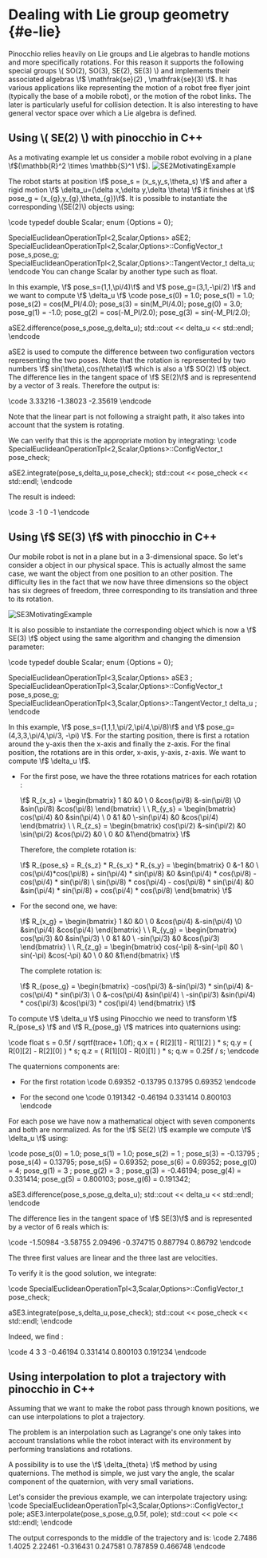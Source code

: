 
# Dealing with Lie group geometry {#e-lie}

Pinocchio relies heavily on Lie groups and Lie algebras to handle motions and more specifically rotations.
For this reason it supports the following special groups \\( SO(2), SO(3), SE(2), SE(3) \\) and implements their associated algebras
\f$ \mathfrak{se}(2) , \mathfrak{se}(3) \f$.
It has various applications like representing the motion of a robot free flyer joint (typically the base of a mobile robot),
or the motion of the robot links. The later is particularly useful for collision detection.
It is also interesting to have general vector space over which a Lie algebra is defined.


## Using \\( SE(2) \\) with pinocchio in C++

As a motivating example let us consider a mobile robot evolving in a plane \f$(\mathbb{R}^2 \times \mathbb{S}^1 \f$).
![SE2MotivatingExample](SE2MotivatingExample.svg)

The robot starts at position \f$ pose_s = (x_s,y_s,\theta_s) \f$ and after a rigid motion
\f$ \delta_u=(\delta x,\delta y,\delta \theta) \f$
it finishes
at \f$ pose_g = (x_{g},y_{g},\theta_{g})\f$.
It is possible to instantiate the corresponding \\(SE(2)\\) objects using:

\code
  typedef double Scalar;
  enum {Options = 0};

  SpecialEuclideanOperationTpl<2,Scalar,Options> aSE2;
  SpecialEuclideanOperationTpl<2,Scalar,Options>::ConfigVector_t pose_s,pose_g;
  SpecialEuclideanOperationTpl<2,Scalar,Options>::TangentVector_t delta_u;
\endcode
You can change Scalar by another type such as float.


In this example, \f$ pose_s=(1,1,\pi/4)\f$ and \f$ pose_g=(3,1,-\pi/2) \f$ and we want to compute
\f$ \delta_u \f$
\code
  pose_s(0) = 1.0; pose_s(1) = 1.0;
  pose_s(2) = cos(M_PI/4.0); pose_s(3) = sin(M_PI/4.0);
  pose_g(0) = 3.0; pose_g(1) = -1.0;
  pose_g(2) = cos(-M_PI/2.0); pose_g(3) = sin(-M_PI/2.0);

  aSE2.difference(pose_s,pose_g,delta_u);
  std::cout << delta_u << std::endl;
\endcode

aSE2 is used to compute the difference between two configuration vectors representing the two poses. Note that the rotation is represented by two numbers \f$ sin(\theta),cos(\theta)\f$ which is also a \f$ SO(2) \f$ object.
The difference lies in the tangent space of \f$ SE(2)\f$ and is representend by a vector of 3 reals.
Therefore the output is:

\code
 3.33216
-1.38023
-2.35619
\endcode

Note that the linear part is not following a straight path, it also takes into account
that the system is rotating.

We can verify that this is the appropriate motion by integrating:
\code
  SpecialEuclideanOperationTpl<2,Scalar,Options>::ConfigVector_t pose_check;

  aSE2.integrate(pose_s,delta_u,pose_check);
  std::cout << pose_check << std::endl;
\endcode

The result is indeed:

\code
3
-1
 0
-1
\endcode

## Using \f$ SE(3) \f$ with pinocchio in C++

Our mobile robot is not in a plane but in a 3-dimensional space. So let's consider a object in our physical space. This is actually almost the same case, we want the object from one position to an other position. The difficulty lies in the fact that we now have three dimensions so the object has six degrees of freedom, three corresponding to its translation and three to its rotation.

![SE3MotivatingExample](SE3Example1.jpg)

It is also possible to instantiate the corresponding object which is now a \f$ SE(3) \f$ object using the same algorithm and changing the dimension parameter:

\code
  typedef double Scalar;
  enum {Options = 0};

  SpecialEuclideanOperationTpl<3,Scalar,Options> aSE3 ;
  SpecialEuclideanOperationTpl<3,Scalar,Options>::ConfigVector_t pose_s,pose_g;
  SpecialEuclideanOperationTpl<3,Scalar,Options>::TangentVector_t delta_u ;
\endcode

In this example, \f$ pose_s=(1,1,1,\pi/2,\pi/4,\pi/8)\f$ and \f$ pose_g=(4,3,3,\pi/4,\pi/3, -\pi) \f$. For the starting position, there is first a rotation around the y-axis then the x-axis and finally the z-axis. For the final position, the rotations are in this order, x-axis, y-axis, z-axis. We want to compute \f$ \delta_u \f$.

- For the first pose, we have the three rotations matrices for each rotation :

  \f$ R_{x_s} =
  \begin{bmatrix} 1 &0 &0 \\ 0 &cos(\pi/8) &-sin(\pi/8) \\0 &sin(\pi/8) &cos(\pi/8) \end{bmatrix}  \ \  R_{y_s}  =  \begin{bmatrix} cos(\pi/4) &0 &sin(\pi/4) \\ 0 &1 &0 \\-sin(\pi/4) &0 &cos(\pi/4) \end{bmatrix} \ \ R_{z_s}  =  \begin{bmatrix} cos(\pi/2) &-sin(\pi/2) &0 \\sin(\pi/2) &cos(\pi/2) &0 \\ 0 &0 &1\end{bmatrix} \f$

  Therefore, the complete rotation is:

  \f$ R_{pose_s} = R_{s_z} * R_{s_x} * R_{s_y}  = \begin{bmatrix} 0 &-1 &0 \\ cos(\pi/4)*cos(\pi/8) + sin(\pi/4) * sin(\pi/8) &0 &sin(\pi/4) * cos(\pi/8) - cos(\pi/4) * sin(\pi/8) \\ sin(\pi/8) * cos(\pi/4) - cos(\pi/8) * sin(\pi/4) &0 &sin(\pi/4) * sin(\pi/8) + cos(\pi/4) * cos(\pi/8) \end{bmatrix} \f$

- For the second one, we have:

  \f$ R_{x_g} =
  \begin{bmatrix} 1 &0 &0 \\ 0 &cos(\pi/4) &-sin(\pi/4) \\0 &sin(\pi/4) &cos(\pi/4) \end{bmatrix}  \ \  R_{y_g}  =  \begin{bmatrix} cos(\pi/3) &0 &sin(\pi/3) \\ 0 &1 &0 \\ -sin(\pi/3) &0 &cos(\pi/3) \end{bmatrix} \ \ R_{z_g} =  \begin{bmatrix} cos(-\pi) &-sin(-\pi) &0 \\ sin(-\pi) &cos(-\pi) &0 \\ 0 &0 &1\end{bmatrix} \f$

  The complete rotation is:

  \f$ R_{pose_g} =
  \begin{bmatrix} -cos(\pi/3) &-sin(\pi/3) * sin(\pi/4) &-cos(\pi/4) * sin(\pi/3) \\ 0 &-cos(\pi/4) &sin(\pi/4) \\ -sin(\pi/3) &sin(\pi/4) * cos(\pi/3) &cos(\pi/3) * cos(\pi/4) \end{bmatrix} \f$


To compute \f$ \delta_u \f$ using Pinocchio we need to transform \f$ R_{pose_s} \f$ and \f$ R_{pose_g} \f$ matrices into quaternions using:

\code
  float s = 0.5f / sqrtf(trace+ 1.0f);
  q.x = ( R[2][1] - R[1][2] ) * s;
  q.y = ( R[0][2] - R[2][0] ) * s;
  q.z = ( R[1][0] - R[0][1] ) * s;
  q.w = 0.25f / s;
\endcode

The quaternions components are:
- For the first rotation
  \code
  0.69352
  -0.13795
  0.13795
  0.69352
  \endcode

- For the second one
  \code
    0.191342
    -0.46194
    0.331414
    0.800103
  \endcode

For each pose we have now a mathematical object with seven components and both are normalized. As for the \f$ SE(2) \f$ example we compute \f$ \delta_u \f$ using:

\code
  pose_s(0) = 1.0; pose_s(1) = 1.0;
  pose_s(2) = 1 ; pose_s(3) = -0.13795 ;
  pose_s(4) = 0.13795; pose_s(5) = 0.69352; pose_s(6) = 0.69352;
  pose_g(0) = 4; pose_g(1) = 3 ;
  pose_g(2) = 3 ; pose_g(3) = -0.46194;
  pose_g(4) = 0.331414; pose_g(5) = 0.800103; pose_g(6) = 0.191342;

  aSE3.difference(pose_s,pose_g,delta_u);
  std::cout << delta_u << std::endl;
\endcode

The difference lies in the tangent space of \f$ SE(3)\f$ and is represented by a vector of 6 reals which is:

\code
  -1.50984
  -3.58755
  2.09496
  -0.374715
  0.887794
  0.86792
\endcode

The three first values are linear and the three last are velocities.

To verify it is the good solution, we integrate:

\code
  SpecialEuclideanOperationTpl<3,Scalar,Options>::ConfigVector_t pose_check;

  aSE3.integrate(pose_s,delta_u,pose_check);
  std::cout << pose_check << std::endl;
\endcode

Indeed, we find :

\code
  4
  3
  3
  -0.46194
  0.331414
  0.800103
  0.191234
\endcode



## Using interpolation to plot a trajectory with pinocchio in C++

Assuming that we want to make the robot pass through known positions, we can use interpolations to plot a trajectory.

The problem is an interpolation such as Lagrange's one only takes into account translations whlie the robot interact with its environment by performing translations and rotations.

A possibility is to use the \f$ \delta_{theta} \f$ method by using quaternions. The method is simple, we just vary the angle, the scalar component of the quaternion, with very small variations.

Let's consider the previous example, we can interpolate trajectory using:
\code
  SpecialEuclideanOperationTpl<3,Scalar,Options>::ConfigVector_t pole;
  aSE3.interpolate(pose_s,pose_g,0.5f, pole);
  std::cout << pole << std::endl;
\endcode

The output corresponds to the middle of the trajectory and is:
\code
  2.7486
  1.4025
  2.22461
  -0.316431
  0.247581
  0.787859
  0.466748
\endcode
